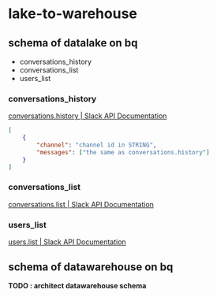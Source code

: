 # lake-to-warehouse

## schema of datalake on bq

- conversations_history
- conversations_list
- users_list

### conversations_history

[conversations.history | Slack API Documentation](https://api.slack.com/methods/conversations.history)

```json
[
    {
        "channel": "channel id in STRING",
        "messages": ["the same as conversations.history"]
    }
]
```


### conversations_list

[conversations.list | Slack API Documentation](https://api.slack.com/methods/conversations.list)


### users_list

[users.list | Slack API Documentation](https://api.slack.com/methods/users.list)


## schema of datawarehouse on bq

**TODO : architect datawarehouse schema**
